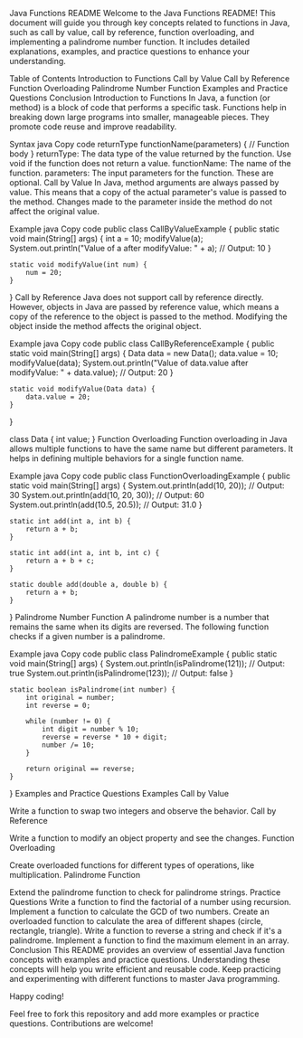 Java Functions README
Welcome to the Java Functions README!
This document will guide you through key concepts related to functions in Java, such as call by value, call by reference, function overloading, and implementing a palindrome number function.
It includes detailed explanations, examples, and practice questions to enhance your understanding.

Table of Contents
Introduction to Functions
Call by Value
Call by Reference
Function Overloading
Palindrome Number Function
Examples and Practice Questions
Conclusion
Introduction to Functions
In Java, a function (or method) is a block of code that performs a specific task. Functions help in breaking down large programs into smaller, manageable pieces. 
They promote code reuse and improve readability.

Syntax
java
Copy code
returnType functionName(parameters) {
    // Function body
}
returnType: The data type of the value returned by the function. Use void if the function does not return a value.
functionName: The name of the function.
parameters: The input parameters for the function. These are optional.
Call by Value
In Java, method arguments are always passed by value. This means that a copy of the actual parameter's value is passed to the method.
Changes made to the parameter inside the method do not affect the original value.

Example
java
Copy code
public class CallByValueExample {
    public static void main(String[] args) {
        int a = 10;
        modifyValue(a);
        System.out.println("Value of a after modifyValue: " + a); // Output: 10
    }

    static void modifyValue(int num) {
        num = 20;
    }
}
Call by Reference
Java does not support call by reference directly. However, objects in Java are passed by reference value, which means a copy of the reference to the object is passed to the method.
Modifying the object inside the method affects the original object.

Example
java
Copy code
public class CallByReferenceExample {
    public static void main(String[] args) {
        Data data = new Data();
        data.value = 10;
        modifyValue(data);
        System.out.println("Value of data.value after modifyValue: " + data.value); // Output: 20
    }

    static void modifyValue(Data data) {
        data.value = 20;
    }
}

class Data {
    int value;
}
Function Overloading
Function overloading in Java allows multiple functions to have the same name but different parameters.
It helps in defining multiple behaviors for a single function name.

Example
java
Copy code
public class FunctionOverloadingExample {
    public static void main(String[] args) {
        System.out.println(add(10, 20));          // Output: 30
        System.out.println(add(10, 20, 30));      // Output: 60
        System.out.println(add(10.5, 20.5));      // Output: 31.0
    }

    static int add(int a, int b) {
        return a + b;
    }

    static int add(int a, int b, int c) {
        return a + b + c;
    }

    static double add(double a, double b) {
        return a + b;
    }
}
Palindrome Number Function
A palindrome number is a number that remains the same when its digits are reversed. The following function checks if a given number is a palindrome.

Example
java
Copy code
public class PalindromeExample {
    public static void main(String[] args) {
        System.out.println(isPalindrome(121));  // Output: true
        System.out.println(isPalindrome(123));  // Output: false
    }

    static boolean isPalindrome(int number) {
        int original = number;
        int reverse = 0;
        
        while (number != 0) {
            int digit = number % 10;
            reverse = reverse * 10 + digit;
            number /= 10;
        }
        
        return original == reverse;
    }
}
Examples and Practice Questions
Examples
Call by Value

Write a function to swap two integers and observe the behavior.
Call by Reference

Write a function to modify an object property and see the changes.
Function Overloading

Create overloaded functions for different types of operations, like multiplication.
Palindrome Function

Extend the palindrome function to check for palindrome strings.
Practice Questions
Write a function to find the factorial of a number using recursion.
Implement a function to calculate the GCD of two numbers.
Create an overloaded function to calculate the area of different shapes (circle, rectangle, triangle).
Write a function to reverse a string and check if it's a palindrome.
Implement a function to find the maximum element in an array.
Conclusion
This README provides an overview of essential Java function concepts with examples and practice questions. 
Understanding these concepts will help you write efficient and reusable code.
Keep practicing and experimenting with different functions to master Java programming.

Happy coding!

Feel free to fork this repository and add more examples or practice questions. Contributions are welcome!







